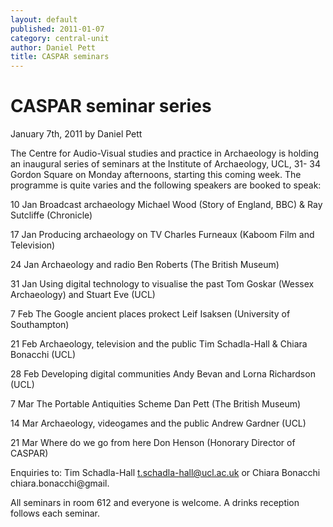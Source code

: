 ```yaml
---
layout: default
published: 2011-01-07
category: central-unit
author: Daniel Pett
title: CASPAR seminars
---
```


# CASPAR seminar series

January 7th, 2011 by Daniel Pett

The Centre for Audio-Visual studies and practice in Archaeology is holding an inaugural series of seminars at the Institute of Archaeology, UCL, 31- 34 Gordon Square on Monday afternoons, starting this coming week. The programme is quite varies and the following speakers are booked to speak:

10 Jan Broadcast archaeology Michael Wood (Story of England, BBC) & Ray Sutcliffe (Chronicle)

17 Jan Producing archaeology on TV Charles Furneaux (Kaboom Film and Television)

24 Jan Archaeology and radio Ben Roberts (The British Museum)

31 Jan Using digital technology to visualise the past Tom Goskar (Wessex Archaeology) and Stuart Eve (UCL)

7 Feb The Google ancient places prokect Leif Isaksen (University of Southampton)

21 Feb Archaeology, television and the public Tim Schadla-Hall & Chiara Bonacchi (UCL)

28 Feb Developing digital communities Andy Bevan and Lorna Richardson (UCL)

7 Mar The Portable Antiquities Scheme Dan Pett (The British Museum)

14 Mar Archaeology, videogames and the public Andrew Gardner (UCL)

21 Mar Where do we go from here Don Henson (Honorary Director of CASPAR)

Enquiries to: Tim Schadla-Hall t.schadla-hall@ucl.ac.uk or Chiara Bonacchi chiara.bonacchi@gmail.

All seminars in room 612 and everyone is welcome. A drinks reception follows each seminar.